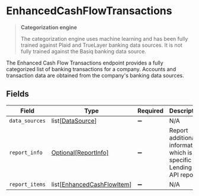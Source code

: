# EnhancedCashFlowTransactions

> **Categorization engine**
>
> The categorization engine uses machine learning and has been fully trained against Plaid and TrueLayer banking data sources. It is not fully trained against the Basiq banking data source.

The Enhanced Cash Flow Transactions endpoint provides a fully categorized list of banking transactions for a company. Accounts and transaction data are obtained from the company's banking data sources.


## Fields

| Field                                                                     | Type                                                                      | Required                                                                  | Description                                                               |
| ------------------------------------------------------------------------- | ------------------------------------------------------------------------- | ------------------------------------------------------------------------- | ------------------------------------------------------------------------- |
| `data_sources`                                                            | list[[DataSource](../../models/shared/datasource.md)]                     | :heavy_minus_sign:                                                        | N/A                                                                       |
| `report_info`                                                             | [Optional[ReportInfo]](../../models/shared/reportinfo.md)                 | :heavy_minus_sign:                                                        | Report additional information, which is specific to Lending API reports.  |
| `report_items`                                                            | list[[EnhancedCashFlowItem](../../models/shared/enhancedcashflowitem.md)] | :heavy_minus_sign:                                                        | N/A                                                                       |